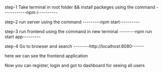 step-1
Take terminal in root folder && 
install packeges using the command
------------npm i----------

step-2
run server using the command
---------npm start----------


step-3
run frontend using the command in new terminal
--------npm run start app---------

step-4
Go to browser and search
--------http://localhost:8080------

here we can see the frontend application


Now you can register, login and got to dashboard for seeing all users
